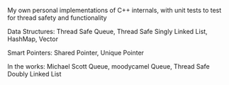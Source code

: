 My own personal implementations of C++ internals, with unit tests to test for thread safety and functionality

Data Structures:
Thread Safe Queue,
Thread Safe Singly Linked List,
HashMap,
Vector

Smart Pointers:
Shared Pointer,
Unique Pointer

In the works:
Michael Scott Queue,
moodycamel Queue,
Thread Safe Doubly Linked List
